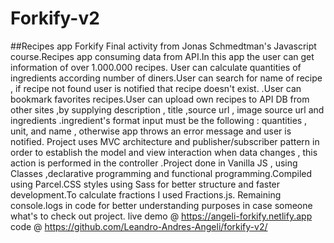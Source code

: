 # Forkify-v2
##Recipes app Forkify
Final activity from Jonas Schmedtman's Javascript course.Recipes app consuming data from API.In this app the user can get information of over 1.000.000 recipes.
User can calculate quantities of ingredients according number of diners.User can search for name of recipe , if recipe not found user is notified that recipe 
doesn't exist.
.User can bookmark favorites recipes.User can upload own 
recipes to API DB from other sites ,by supplying description , title ,source url , image source url and ingredients .ingredient's format input must be the following : quantities , unit, 
and name , otherwise app throws an error message and user is notified.
Project uses MVC architecture and publisher/subscriber pattern in order to establish the model and view interaction when data changes , this action is performed 
in the controller .Project done in Vanilla JS , using Classes ,declarative programming and functional programming.Compiled using Parcel.CSS styles using Sass for
better structure and faster development.To calculate fractions I used Fractions.js.
Remaining console.logs  in code for better understanding purposes in case someone what's to check out project.
live demo @ https://angeli-forkify.netlify.app
code @ https://github.com/Leandro-Andres-Angeli/forkify-v2/
